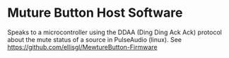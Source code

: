 # Muture Button Host Software

Speaks to a microcontroller using the DDAA (Ding Ding Ack Ack) protocol about the mute status of a source in PulseAudio (linux). See <https://github.com/ellisgl/MewtureButton-Firmware>
